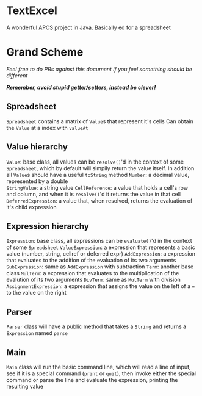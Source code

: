 TextExcel
=========
A wonderful APCS project in Java. Basically ed for a spreadsheet

Grand Scheme
============
*Feel free to do PRs against this document if you feel something should be different*

***Remember, avoid stupid getter/setters, instead be clever!***

Spreadsheet
-----------
`Spreadsheet` contains a matrix of `Value`s that represent it's cells
Can obtain the `Value` at a index with `valueAt`

Value hierarchy
---------------
`Value`: base class, all values can be `resolve()`'d in the context of some `Spreadsheet`, which by default will simpily return the value itself. In addition all `Value`s should have a useful `toString` method
`Number`: a decimal value, represented by a double  
`StringValue`: a string value
`CellReference`: a value that holds a cell's row and column, and when it is `resolve()`'d it returns the value in that cell
`DeferredExpression`: a value that, when resolved, returns the evaluation of it's child expression

Expression hierarchy
--------------------
`Expression`: base class, all expressions can be `evaluate()`'d in the context of some `Spreadsheet`
`ValueExpression`: a expression that represents a basic value (number, string, cellref or deferred expr)
`AddExpression`: a expression that evaluates to the addition of the evaluation of its two arguments
`SubExpression`: same as `AddExpression` with subtraction
`Term`: another base class
`MulTerm`: a expression that evaluates to the multiplication of the evalution of its two arguments
`DivTerm`: same as `MulTerm` with division
`AssignmentExpression`: a expression that assigns the value on the left of a `=` to the value on the right

Parser
------
`Parser` class will have a public method that takes a `String` and returns a `Expression` named `parse`


Main
----
`Main` class will run the basic command line, which will read a line of input, see if it is a special command (`print` or `quit`), then invoke either the special command or parse the line and evaluate the expression, printing the resulting value
